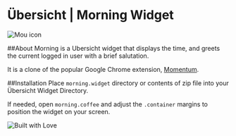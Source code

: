 # Übersicht | Morning Widget

![Mou icon](http://i.imgur.com/aOrLdMk.png)

##About
Morning is a Ubersicht widget that displays the time, and greets the current logged in user with a brief salutation. 

It is a clone of the popular Google Chrome extension, [Momentum](http://momentumdash.com/). 



##Installation
Place `morning.widget` directory or contents of zip file into your Übersicht Widget Directory.

If needed, open `morning.coffee` and adjust the `.container` margins to position the widget on your screen. 

![Built with Love](http://forthebadge.com/images/badges/built-with-love.svg)

